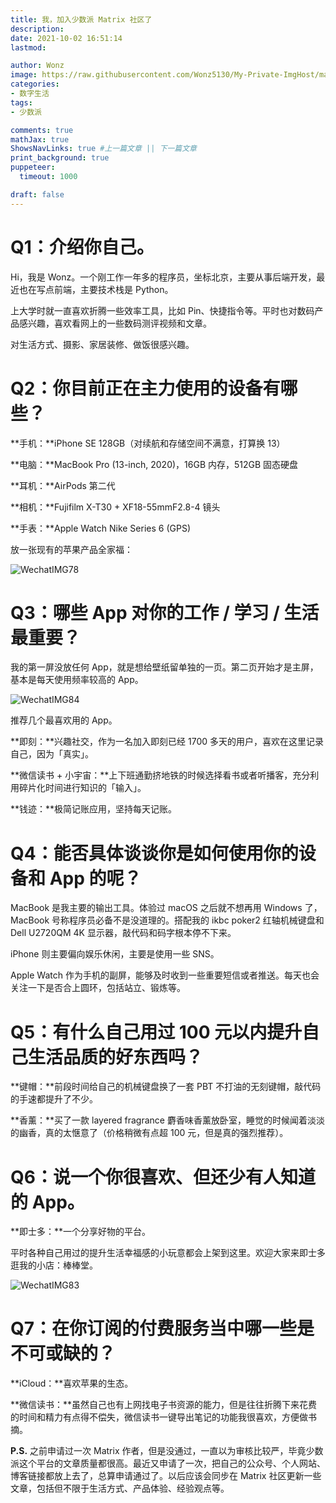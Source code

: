 ```yaml
---
title: 我，加入少数派 Matrix 社区了
description: 
date: 2021-10-02 16:51:14
lastmod:

author: Wonz
image: https://raw.githubusercontent.com/Wonz5130/My-Private-ImgHost/master/img/WechatIMG78-20211002170824063.jpeg
categories:
- 数字生活
tags:
- 少数派

comments: true
mathJax: true
ShowsNavLinks: true #上一篇文章 || 下一篇文章
print_background: true
puppeteer:
  timeout: 1000

draft: false
---
```

# Q1：介绍你自己。

Hi，我是 Wonz。一个刚工作一年多的程序员，坐标北京，主要从事后端开发，最近也在写点前端，主要技术栈是 Python。

上大学时就一直喜欢折腾一些效率工具，比如 Pin、快捷指令等。平时也对数码产品感兴趣，喜欢看网上的一些数码测评视频和文章。

对生活方式、摄影、家居装修、做饭很感兴趣。

# Q2：你目前正在主力使用的设备有哪些？

**手机：**iPhone SE 128GB（对续航和存储空间不满意，打算换 13）

**电脑：**MacBook Pro (13-inch, 2020)，16GB 内存，512GB 固态硬盘

**耳机：**AirPods 第二代

**相机：**Fujifilm X-T30  + XF18-55mmF2.8-4 镜头

**手表：**Apple Watch Nike Series 6 (GPS)

放一张现有的苹果产品全家福：

![WechatIMG78](https://raw.githubusercontent.com/Wonz5130/My-Private-ImgHost/master/img/WechatIMG78.jpeg)

# Q3：哪些 App 对你的工作 / 学习 / 生活最重要？

我的第一屏没放任何 App，就是想给壁纸留单独的一页。第二页开始才是主屏，基本是每天使用频率较高的 App。

![WechatIMG84](https://raw.githubusercontent.com/Wonz5130/My-Private-ImgHost/master/img/WechatIMG84.jpeg)

推荐几个最喜欢用的 App。

**即刻：**兴趣社交，作为一名加入即刻已经 1700 多天的用户，喜欢在这里记录自己，因为「真实」。

**微信读书 + 小宇宙：**上下班通勤挤地铁的时候选择看书或者听播客，充分利用碎片化时间进行知识的「输入」。

**钱迹：**极简记账应用，坚持每天记账。

# Q4：能否具体谈谈你是如何使用你的设备和 App 的呢？

MacBook 是我主要的输出工具。体验过 macOS 之后就不想再用 Windows 了，MacBook 号称程序员必备不是没道理的。搭配我的 ikbc poker2 红轴机械键盘和 Dell U2720QM 4K 显示器，敲代码和码字根本停不下来。

iPhone 则主要偏向娱乐休闲，主要是使用一些 SNS。

Apple Watch 作为手机的副屏，能够及时收到一些重要短信或者推送。每天也会关注一下是否合上圆环，包括站立、锻炼等。

# Q5：有什么自己用过 100 元以内提升自己生活品质的好东西吗？

**键帽：**前段时间给自己的机械键盘换了一套 PBT 不打油的无刻键帽，敲代码的手速都提升了不少。

**香薰：**买了一款 layered fragrance 麝香味香薰放卧室，睡觉的时候闻着淡淡的幽香，真的太惬意了（价格稍微有点超 100 元，但是真的强烈推荐）。

# Q6：说一个你很喜欢、但还少有人知道的 App。

**即士多：**一个分享好物的平台。

平时各种自己用过的提升生活幸福感的小玩意都会上架到这里。欢迎大家来即士多逛我的小店：棒棒堂。

![WechatIMG83](https://raw.githubusercontent.com/Wonz5130/My-Private-ImgHost/master/img/WechatIMG83.jpeg)

# Q7：在你订阅的付费服务当中哪一些是不可或缺的？

**iCloud：**喜欢苹果的生态。

**微信读书：**虽然自己也有上网找电子书资源的能力，但是往往折腾下来花费的时间和精力有点得不偿失，微信读书一键导出笔记的功能我很喜欢，方便做书摘。

**P.S.** 之前申请过一次 Matrix 作者，但是没通过，一直以为审核比较严，毕竟少数派这个平台的文章质量都很高。最近又申请了一次，把自己的公众号、个人网站、博客链接都放上去了，总算申请通过了。以后应该会同步在 Matrix 社区更新一些文章，包括但不限于生活方式、产品体验、经验观点等。
